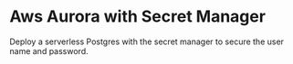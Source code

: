# Aws Aurora with Secret Manager

Deploy a serverless Postgres with the secret manager to secure the user name and password.

